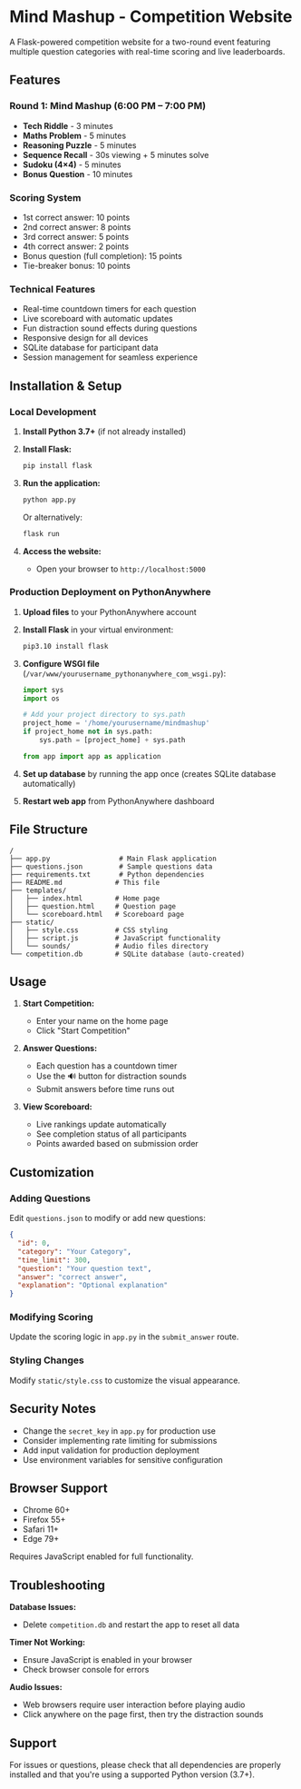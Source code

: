 # Mind Mashup - Competition Website

A Flask-powered competition website for a two-round event featuring multiple question categories with real-time scoring and live leaderboards.

## Features

### Round 1: Mind Mashup (6:00 PM – 7:00 PM)
- **Tech Riddle** - 3 minutes
- **Maths Problem** - 5 minutes  
- **Reasoning Puzzle** - 5 minutes
- **Sequence Recall** - 30s viewing + 5 minutes solve
- **Sudoku (4×4)** - 5 minutes
- **Bonus Question** - 10 minutes

### Scoring System
- 1st correct answer: 10 points
- 2nd correct answer: 8 points
- 3rd correct answer: 5 points
- 4th correct answer: 2 points
- Bonus question (full completion): 15 points
- Tie-breaker bonus: 10 points

### Technical Features
- Real-time countdown timers for each question
- Live scoreboard with automatic updates
- Fun distraction sound effects during questions
- Responsive design for all devices
- SQLite database for participant data
- Session management for seamless experience

## Installation & Setup

### Local Development

1. **Install Python 3.7+** (if not already installed)

2. **Install Flask:**
   ```bash
   pip install flask
   ```

3. **Run the application:**
   ```bash
   python app.py
   ```
   
   Or alternatively:
   ```bash
   flask run
   ```

4. **Access the website:**
   - Open your browser to `http://localhost:5000`

### Production Deployment on PythonAnywhere

1. **Upload files** to your PythonAnywhere account

2. **Install Flask** in your virtual environment:
   ```bash
   pip3.10 install flask
   ```

3. **Configure WSGI file** (`/var/www/yourusername_pythonanywhere_com_wsgi.py`):
   ```python
   import sys
   import os

   # Add your project directory to sys.path
   project_home = '/home/yourusername/mindmashup'
   if project_home not in sys.path:
       sys.path = [project_home] + sys.path

   from app import app as application
   ```

4. **Set up database** by running the app once (creates SQLite database automatically)

5. **Restart web app** from PythonAnywhere dashboard

## File Structure

```
/
├── app.py                 # Main Flask application
├── questions.json         # Sample questions data
├── requirements.txt       # Python dependencies
├── README.md             # This file
├── templates/
│   ├── index.html        # Home page
│   ├── question.html     # Question page  
│   └── scoreboard.html   # Scoreboard page
├── static/
│   ├── style.css         # CSS styling
│   ├── script.js         # JavaScript functionality
│   └── sounds/           # Audio files directory
└── competition.db        # SQLite database (auto-created)
```

## Usage

1. **Start Competition:**
   - Enter your name on the home page
   - Click "Start Competition"

2. **Answer Questions:**
   - Each question has a countdown timer
   - Use the 🔊 button for distraction sounds
   - Submit answers before time runs out

3. **View Scoreboard:**
   - Live rankings update automatically
   - See completion status of all participants
   - Points awarded based on submission order

## Customization

### Adding Questions
Edit `questions.json` to modify or add new questions:

```json
{
  "id": 0,
  "category": "Your Category",
  "time_limit": 300,
  "question": "Your question text",
  "answer": "correct answer",
  "explanation": "Optional explanation"
}
```

### Modifying Scoring
Update the scoring logic in `app.py` in the `submit_answer` route.

### Styling Changes
Modify `static/style.css` to customize the visual appearance.

## Security Notes

- Change the `secret_key` in `app.py` for production use
- Consider implementing rate limiting for submissions
- Add input validation for production deployment
- Use environment variables for sensitive configuration

## Browser Support

- Chrome 60+
- Firefox 55+
- Safari 11+
- Edge 79+

Requires JavaScript enabled for full functionality.

## Troubleshooting

**Database Issues:**
- Delete `competition.db` and restart the app to reset all data

**Timer Not Working:**
- Ensure JavaScript is enabled in your browser
- Check browser console for errors

**Audio Issues:**
- Web browsers require user interaction before playing audio
- Click anywhere on the page first, then try the distraction sounds

## Support

For issues or questions, please check that all dependencies are properly installed and that you're using a supported Python version (3.7+).